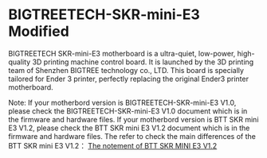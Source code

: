 # BIGTREETECH-SKR-mini-E3 Modified
BIGTREETECH SKR-mini-E3 motherboard is a ultra-quiet, low-power, high-quality 3D printing machine control board. It is launched by the 3D printing team of Shenzhen BIGTREE technology co., LTD. This board is specially tailored for Ender 3 printer, perfectly replacing the original Ender3 printer motherboard.



 Note: If your motherbord version is BIGTREETECH-SKR-mini-E3 V1.0, please check the BIGTREETECH-SKR-mini-E3 V1.0 document which is in the firmware and hardware files.
      If your motherbord version is BTT SKR mini E3 V1.2, please check the BTT SKR mini E3 V1.2 document which is in the firmware and hardware files.
  The refer to check the main differences of the BTT SKR mini E3 V1.2：
  [The notement of BTT SKR MINI E3 V1.2](https://github.com/bigtreetech/BIGTREETECH-SKR-mini-E3/blob/master/hardware/BTT%20SKR%20MINI%20E3%20V1.2/The%20Notement%20of%20BTT%20SKR%20MINI%20E3%20V1.2.pdf)
